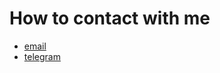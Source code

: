 # How to contact with me

- [email](mailto:maksim.shashkov@gmail.com)
- [telegram](https://t.me/malcolmxio)